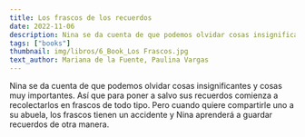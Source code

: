 ```yaml
---
title: Los frascos de los recuerdos
date: 2022-11-06
description: Nina se da cuenta de que podemos olvidar cosas insignificantes y cosas muy importantes.
tags: ["books"]
thumbnail: img/libros/6_Book_Los Frascos.jpg
text_author: Mariana de la Fuente, Paulina Vargas
---
```


Nina se da cuenta de que podemos olvidar cosas insignificantes y cosas muy importantes. Así que para poner a salvo sus recuerdos comienza a recolectarlos en frascos de todo tipo. Pero cuando quiere compartirle uno a su abuela, los frascos tienen un accidente y Nina aprenderá a guardar recuerdos de otra manera.